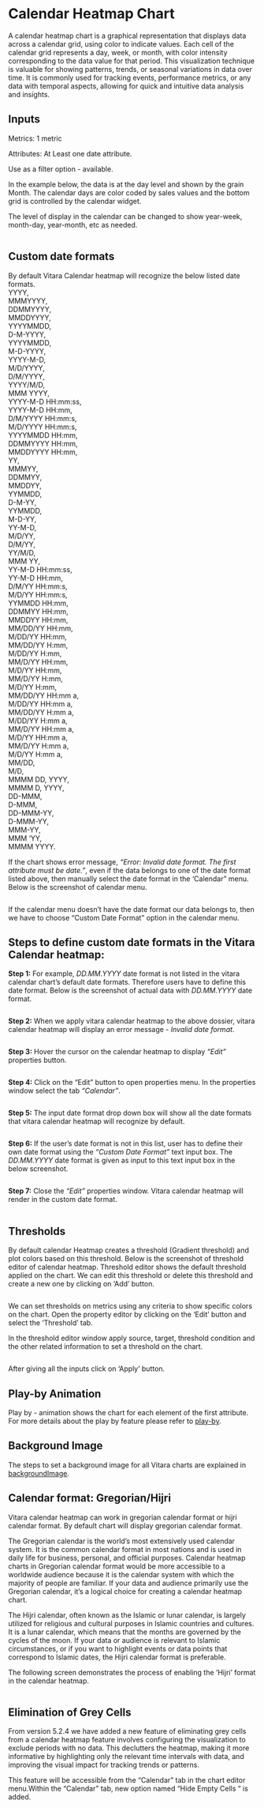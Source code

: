 # Calendar Heatmap Chart

A calendar heatmap chart is a graphical representation that displays data across a calendar grid, using color to indicate values. Each cell of the calendar grid represents a day, week, or month, with color intensity corresponding to the data value for that period. This visualization technique is valuable for showing patterns, trends, or seasonal variations in data over time. It is commonly used for tracking events, performance metrics, or any data with temporal aspects, allowing for quick and intuitive data analysis and insights.

## Inputs <a href="#inputs" id="inputs"></a>

Metrics: 1 metric

Attributes: At Least one date attribute.

Use as a filter option - available.

In the example below, the data is at the day level and shown by the grain Month. The calendar days are color coded by sales values and the bottom grid is controlled by the calendar widget.

The level of display in the calendar can be changed to show year-week, month-day, year-month, etc as needed.

<figure><img src="../.gitbook/assets/image14.png" alt=""><figcaption></figcaption></figure>

## Custom date formats <a href="#built-in-date-formats" id="built-in-date-formats"></a>

By default Vitara Calendar heatmap will recognize the below listed date formats.\
YYYY,\
MMMYYYY,\
DDMMYYYY,\
MMDDYYYY,\
YYYYMMDD,\
D-M-YYYY,\
YYYYMMDD,\
M-D-YYYY,\
YYYY-M-D,\
M/D/YYYY,\
D/M/YYYY,\
YYYY/M/D,\
MMM YYYY,\
YYYY-M-D HH:mm:ss,\
YYYY-M-D HH:mm,\
D/M/YYYY HH:mm:s,\
M/D/YYYY HH:mm:s,\
YYYYMMDD HH:mm,\
DDMMYYYY HH:mm,\
MMDDYYYY HH:mm,\
YY,\
MMMYY,\
DDMMYY,\
MMDDYY,\
YYMMDD,\
D-M-YY,\
YYMMDD,\
M-D-YY,\
YY-M-D,\
M/D/YY,\
D/M/YY,\
YY/M/D,\
MMM YY,\
YY-M-D HH:mm:ss,\
YY-M-D HH:mm,\
D/M/YY HH:mm:s,\
M/D/YY HH:mm:s,\
YYMMDD HH:mm,\
DDMMYY HH:mm,\
MMDDYY HH:mm,\
MM/DD/YY HH:mm,\
M/DD/YY HH:mm,\
MM/DD/YY H:mm,\
M/DD/YY H:mm,\
MM/D/YY HH:mm,\
M/D/YY HH:mm,\
MM/D/YY H:mm,\
M/D/YY H:mm,\
MM/DD/YY HH:mm a,\
M/DD/YY HH:mm a,\
MM/DD/YY H:mm a,\
M/DD/YY H:mm a,\
MM/D/YY HH:mm a,\
M/D/YY HH:mm a,\
MM/D/YY H:mm a,\
M/D/YY H:mm a,\
MM/DD,\
M/D,\
MMMM DD, YYYY,\
MMMM D, YYYY,\
DD-MMM,\
D-MMM,\
DD-MMM-YY,\
D-MMM-YY,\
MMM-YY,\
MMM ‘YY,\
MMMM YYYY.

If the chart shows error message, _“Error: Invalid date format. The first attribute must be date.”_, even if the data belongs to one of the date format listed above, then manually select the date format in the ‘Calendar” menu. Below is the screenshot of calendar menu.

<figure><img src="../.gitbook/assets/calendar6.png" alt=""><figcaption></figcaption></figure>

If the calendar menu doesn’t have the date format our data belongs to, then we have to choose “Custom Date Format” option in the calendar menu.

## **Steps to define custom date formats in the Vitara Calendar heatmap:**

**Step 1:** For example, _DD.MM.YYYY_ date format is not listed in the vitara calendar chart’s default date formats. Therefore users have to define this date format. Below is the screenshot of actual data with _DD.MM.YYYY_ date format.

<figure><img src="../.gitbook/assets/calendar2.png" alt=""><figcaption></figcaption></figure>

**Step 2:** When we apply vitara calendar heatmap to the above dossier, vitara calendar heatmap will display an error message - _Invalid date format_.

<figure><img src="../.gitbook/assets/calendar3.png" alt=""><figcaption></figcaption></figure>

**Step 3:** Hover the cursor on the calendar heatmap to display _“Edit”_ properties button.

<figure><img src="../.gitbook/assets/calendar4.png" alt=""><figcaption></figcaption></figure>

**Step 4:** Click on the “Edit” button to open properties menu. In the properties window select the tab _“Calendar”_.

<figure><img src="../.gitbook/assets/calendar5.png" alt=""><figcaption></figcaption></figure>

**Step 5:** The input date format drop down box will show all the date formats that vitara calendar heatmap will recognize by default.

<figure><img src="../.gitbook/assets/calendar6 (1).png" alt=""><figcaption></figcaption></figure>

**Step 6:** If the user’s date format is not in this list, user has to define their own date format using the _“Custom Date Format”_ text input box. The _DD.MM.YYYY_ date format is given as input to this text input box in the below screenshot.

<figure><img src="../.gitbook/assets/calendar7.png" alt=""><figcaption></figcaption></figure>

**Step 7:** Close the _“Edit”_ properties window. Vitara calendar heatmap will render in the custom date format.

<figure><img src="../.gitbook/assets/calendar8.png" alt=""><figcaption></figcaption></figure>

## Thresholds <a href="#thresholds" id="thresholds"></a>

By default calendar Heatmap creates a threshold (Gradient threshold) and plot colors based on this threshold. Below is the screenshot of threshold editor of calendar heatmap. Threshold editor shows the default threshold applied on the chart. We can edit this threshold or delete this threshold and create a new one by clicking on ‘Add’ button.

<figure><img src="../.gitbook/assets/image535.png" alt=""><figcaption></figcaption></figure>

We can set thresholds on metrics using any criteria to show specific colors on the chart. Open the property editor by clicking on the ‘Edit’ button and select the ‘Threshold’ tab.

In the threshold editor window apply source, target, threshold condition and the other related information to set a threshold on the chart.

<figure><img src="../.gitbook/assets/image536.png" alt=""><figcaption></figcaption></figure>

After giving all the inputs click on ‘Apply’ button.

## Play-by Animation <a href="#play-by-animation" id="play-by-animation"></a>

Play by - animation shows the chart for each element of the first attribute. For more details about the play by feature please refer to [play-by](play-animation.md).

## Background Image <a href="#background-image" id="background-image"></a>

The steps to set a background image for all Vitara charts are explained in [backgroundImage](background-images.md).

## Calendar format: Gregorian/Hijri <a href="#calendar-format-gregorianhijri" id="calendar-format-gregorianhijri"></a>

Vitara calendar heatmap can work in gregorian calendar format or hijri calendar format. By default chart will display gregorian calendar format.

The Gregorian calendar is the world’s most extensively used calendar system. It is the common calendar format in most nations and is used in daily life for business, personal, and official purposes. Calendar heatmap charts in Gregorian calendar format would be more accessible to a worldwide audience because it is the calendar system with which the majority of people are familiar. If your data and audience primarily use the Gregorian calendar, it’s a logical choice for creating a calendar heatmap chart.

The Hijri calendar, often known as the Islamic or lunar calendar, is largely utilized for religious and cultural purposes in Islamic countries and cultures. It is a lunar calendar, which means that the months are governed by the cycles of the moon. If your data or audience is relevant to Islamic circumstances, or if you want to highlight events or data points that correspond to Islamic dates, the Hijri calendar format is preferable.

The following screen demonstrates the process of enabling the ’Hijri’ format in the calendar heatmap.

<figure><img src="../.gitbook/assets/image53.png" alt=""><figcaption></figcaption></figure>

## Elimination of Grey Cells <a href="#elimination-of-grey-cells" id="elimination-of-grey-cells"></a>

From version 5.2.4 we have added a new feature of eliminating grey cells from a calendar heatmap feature involves configuring the visualization to exclude periods with no data. This declutters the heatmap, making it more informative by highlighting only the relevant time intervals with data, and improving the visual impact for tracking trends or patterns.

This feature will be accessible from the “Calendar” tab in the chart editor menu.Within the “Calendar” tab, new option named “Hide Empty Cells “ is added.

<figure><img src="../.gitbook/assets/CHM1 (1).png" alt=""><figcaption></figcaption></figure>
